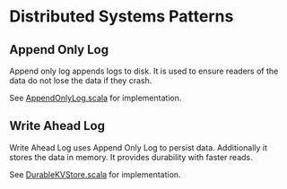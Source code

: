 # Distributed Systems Patterns

## Append Only Log

Append only log appends logs to disk. It is used to ensure readers of the data do not lose the data if they crash.

See [AppendOnlyLog.scala](src/main/scala/com/bilalfazlani/AppendOnlyLog.scala) for implementation.

## Write Ahead Log

Write Ahead Log uses Append Only Log to persist data. Additionally it stores the data in memory. It provides durability with faster reads.

See [DurableKVStore.scala](src/main/scala/com/bilalfazlani/durable-kv-store/DurableKVStore.scala) for implementation.

